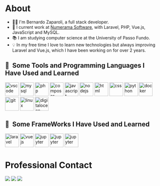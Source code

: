 # About
- 👨‍💻 I'm Bernardo Zaparoli, a full stack developer.
- 🔭 I current work at [Numerama Software](https://numerama.com.br/), with Laravel, PHP, Vue.js, JavaScript and MySQL.
- 📚 I am studying computer science at the University of Passo Fundo.
- 💡  In my free time I love to learn new technologies but always improving Laravel and Vue.js, which I have been working on for over 2 years.

<h2> 🚀 &nbsp;Some Tools and Programming Languages I Have Used and Learned</h2>

<p align="left">
  <img src="https://cdn.jsdelivr.net/gh/devicons/devicon/icons/vscode/vscode-original.svg" alt="vscode" width="45" height="45"/>
  <img src="https://cdn.jsdelivr.net/gh/devicons/devicon/icons/mysql/mysql-original-wordmark.svg" alt="mysql" width="45" height="45"/>
  <img src="https://cdn.jsdelivr.net/gh/devicons/devicon/icons/php/php-original.svg" alt="php" width="45" height="45"/>
  <img src="https://cdn.jsdelivr.net/gh/devicons/devicon/icons/composer/composer-original.svg" alt="composer" width="45" height="45"/>
  <img src="https://cdn.jsdelivr.net/gh/devicons/devicon/icons/javascript/javascript-original.svg" alt="javascript" width="45" height="45"/>
  <img src="https://cdn.jsdelivr.net/gh/devicons/devicon/icons/nodejs/nodejs-plain-wordmark.svg" alt="nodejs" width="45" height="45"/>
  <img src="https://cdn.jsdelivr.net/gh/devicons/devicon/icons/html5/html5-original-wordmark.svg"" alt="html" width="45" height="45"/>
  <img src="https://cdn.jsdelivr.net/gh/devicons/devicon/icons/css3/css3-original-wordmark.svg" alt="css" width="45" height="45"/>
  <img src="https://cdn.jsdelivr.net/gh/devicons/devicon/icons/python/python-original-wordmark.svg" alt="python" width="45" height="45"/>
  <img src="https://cdn.jsdelivr.net/gh/devicons/devicon/icons/docker/docker-original-wordmark.svg" alt="docker" width="45" height="45"/>
  <img src="https://cdn.jsdelivr.net/gh/devicons/devicon/icons/git/git-original-wordmark.svg" alt="git" width="45" height="45"/>
  <img src="https://cdn.jsdelivr.net/gh/devicons/devicon/icons/linux/linux-original.svg" alt="linux" width="45" height="45"/>
  <img src="https://cdn.jsdelivr.net/gh/devicons/devicon/icons/digitalocean/digitalocean-original-wordmark.svg" alt="digitalocean" width="45" height="45"/>
</p>

<h2> 🚀 &nbsp;Some FrameWorks I Have Used and Learned</h2>
<p align="left">
  <img src="https://cdn.jsdelivr.net/gh/devicons/devicon/icons/laravel/laravel-plain-wordmark.svg" alt="laravel" width="45" height="45"/>
  <img src="https://cdn.jsdelivr.net/gh/devicons/devicon/icons/vuejs/vuejs-original-wordmark.svg" alt="vuejs" width="45" height="45"/>
  <img src="https://cdn.jsdelivr.net/gh/devicons/devicon/icons/jupyter/jupyter-original-wordmark.svg" alt="jupyter" width="45" height="45"/>
  <img src="https://cdn.jsdelivr.net/gh/devicons/devicon/icons/bootstrap/bootstrap-plain-wordmark.svg" alt="jupyter" width="45" height="45"/>
  <img src="https://cdn.jsdelivr.net/gh/devicons/devicon/icons/react/react-original-wordmark.svg" alt="jupyter" width="45" height="45"/>
</p>

# Professional Contact
<p>
  <a href="mailto:bernardozaparoli0@gmail.com"><img src="https://img.shields.io/badge/gmail-%23D14836.svg?&style=for-the-badge&logo=gmail&logoColor=white"></a>
  <a href="https://www.linkedin.com/in/bernardo-zaparoli-1186a5205/" target="_blank"><img src="https://img.shields.io/badge/linkedin-%230077B5.svg?&style=for-the-badge&logo=linkedin&logoColor=white"></a>
  <a href="https://www.instagram.com/bezappa/" target="_blank"><img src="https://img.shields.io/badge/instagram-%23E4405F.svg?&style=for-the-badge&logo=instagram&logoColor=white"></a>
</p>
